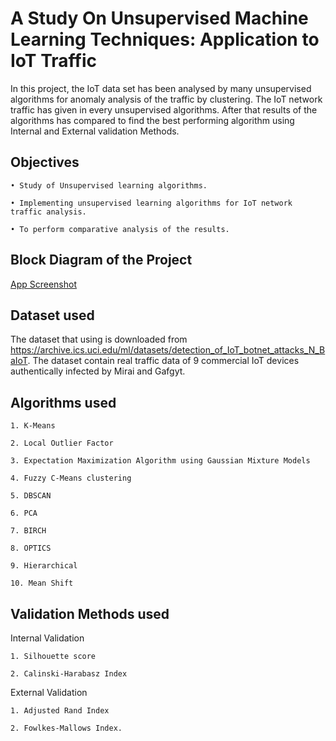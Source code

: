 
#  A Study On Unsupervised Machine Learning Techniques: Application to IoT Traffic

In this project, the IoT data set has been analysed by many unsupervised algorithms
for anomaly analysis of the traffic by clustering. The IoT network traffic
has given in every unsupervised algorithms. After that results of the algorithms
has compared to find the best performing algorithm using Internal and External validation Methods.


## Objectives
    • Study of Unsupervised learning algorithms.

    • Implementing unsupervised learning algorithms for IoT network traffic analysis.

    • To perform comparative analysis of the results.
## Block Diagram of the Project

[App Screenshot](https://im2.ezgif.com/tmp/ezgif-2-3313fe2616.gif)


## Dataset used

The dataset that using is downloaded from https://archive.ics.uci.edu/ml/datasets/detection_of_IoT_botnet_attacks_N_BaIoT. The dataset contain real traffic
data of 9 commercial IoT devices authentically infected by Mirai and Gafgyt.
## Algorithms used
    1. K-Means

    2. Local Outlier Factor

    3. Expectation Maximization Algorithm using Gaussian Mixture Models

    4. Fuzzy C-Means clustering

    5. DBSCAN

    6. PCA

    7. BIRCH

    8. OPTICS

    9. Hierarchical

    10. Mean Shift
## Validation Methods used

Internal Validation

    1. Silhouette score

    2. Calinski-Harabasz Index

External Validation

    1. Adjusted Rand Index

    2. Fowlkes-Mallows Index.

